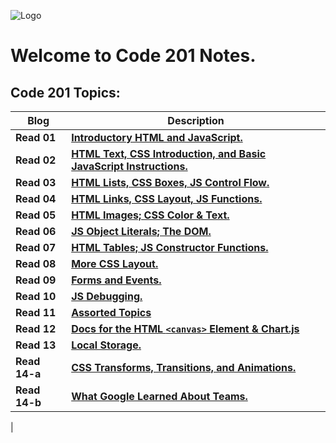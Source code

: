 ![Logo](https://intaj.net/wp-content/uploads/2020/08/ASAC-Bilingual-1024x220.png)
# Welcome to **Code 201 Notes**.
## Code 201 Topics:

| Blog     | Description |
| ----------- | ----------- |
| **Read 01**       | [**Introductory HTML and JavaScript.**](https://oebitw.github.io/reading-notes/html-js)       |
| **Read 02**   | [**HTML Text, CSS Introduction, and Basic JavaScript Instructions.**](https://oebitw.github.io/reading-notes/read02)        |
| **Read 03**   | [**HTML Lists, CSS Boxes, JS Control Flow.**](https://oebitw.github.io/reading-notes/read03)        |
| **Read 04**   | [**HTML Links, CSS Layout, JS Functions.**](https://oebitw.github.io/reading-notes/read04)        |
| **Read 05**   | [**HTML Images; CSS Color & Text.**](https://oebitw.github.io/reading-notes/read05)        |
| **Read 06**   | [**JS Object Literals; The DOM.**](https://oebitw.github.io/reading-notes/read06)        |
| **Read 07**   | [**HTML Tables; JS Constructor Functions.**](https://oebitw.github.io/reading-notes/read07)        |
| **Read 08**   | [**More CSS Layout.**](https://oebitw.github.io/reading-notes/read08)        |
| **Read 09**   | [**Forms and Events.**](https://oebitw.github.io/reading-notes/read08)        |
| **Read 10**   | [**JS Debugging.**]()        |
| **Read 11**   | [**Assorted Topics**]()        |
| **Read 12**   | [**Docs for the HTML `<canvas>` Element & Chart.js**]()        |
| **Read 13**   | [**Local Storage.**]()        |
| **Read 14-a**   | [**CSS Transforms, Transitions, and Animations.**]()        |
| **Read 14-b**   | [**What Google Learned About Teams.**]()        |
|
 